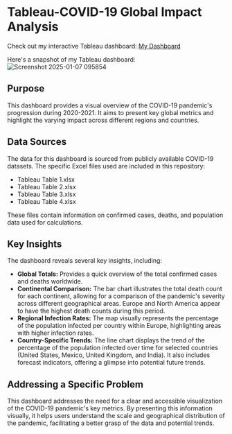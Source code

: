 # Tableau-COVID-19 Global Impact Analysis 

Check out my interactive Tableau dashboard:
[My Dashboard]([https://public.tableau.com/shared/your_dashboard_link](https://public.tableau.com/app/profile/loren.anne.talete/viz/shared/Q26SXDNF6))


Here's a snapshot of my Tableau dashboard:
![Screenshot 2025-01-07 095854](https://github.com/user-attachments/assets/2256fd6d-9180-4266-8680-37c0365a6e84)

## Purpose

This dashboard provides a visual overview of the COVID-19 pandemic's progression during 2020-2021. It aims to present key global metrics and highlight the varying impact across different regions and countries.

## Data Sources

The data for this dashboard is sourced from publicly available COVID-19 datasets. The specific Excel files used are included in this repository:

* Tableau Table 1.xlsx
* Tableau Table 2.xlsx
* Tableau Table 3.xlsx
* Tableau Table 4.xlsx


These files contain information on confirmed cases, deaths, and population data used for calculations.

## Key Insights

The dashboard reveals several key insights, including:

* **Global Totals:** Provides a quick overview of the total confirmed cases and deaths worldwide.
* **Continental Comparison:**  The bar chart illustrates the total death count for each continent, allowing for a comparison of the pandemic's severity across different geographical areas. Europe and North America appear to have the highest death counts during this period.
* **Regional Infection Rates:** The map visually represents the percentage of the population infected per country within Europe, highlighting areas with higher infection rates.
* **Country-Specific Trends:** The line chart displays the trend of the percentage of the population infected over time for selected countries (United States, Mexico, United Kingdom, and India). It also includes forecast indicators, offering a glimpse into potential future trends.

## Addressing a Specific Problem

This dashboard addresses the need for a clear and accessible visualization of the COVID-19 pandemic's key metrics. By presenting this information visually, it helps users understand the scale and geographical distribution of the pandemic, facilitating a better grasp of the data and potential trends.
